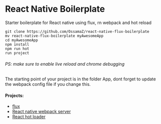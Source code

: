 # React Native Boilerplate
Starter boilerplate for React native using flux, rn webpack and hot reload

    git clone https://github.com/OssamaZ/react-native-flux-boilerplate
    mv react-native-flux-boilerplate myAwesomeApp
    cd myAwesomeApp
    npm install
    npm run hot
    run project

###### PS:  make sure to enable live reload and chrome debugging

The starting point of your project is in the folder App, dont forget to update the webpack config file if you change this.

#### Projects:
* [flux](https://github.com/facebook/flux)
* [React native webpack server](https://github.com/mjohnston/react-native-webpack-server)
* [React hot loader](https://github.com/gaearon/react-hot-loader)

